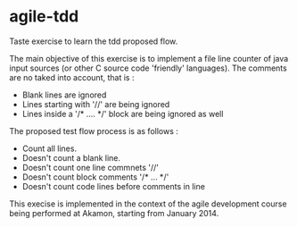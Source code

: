 agile-tdd
=========

Taste exercise to learn the tdd proposed flow.

The main objective of this exercise is to implement a file line counter of java input sources (or other C source code 'friendly' languages). The comments are no taked into account, that is :

* Blank lines are ignored
* Lines starting with '//' are being ignored
* Lines inside a '/\* .... \*/' block are being ignored as well

The proposed test flow process is as follows :

* Count all lines.
* Doesn't count a blank line.
* Doesn't count one line commnets '//'
* Doesn't count block comments '/\* ... \*/'
* Doesn't count code lines before comments in line

This execise is implemented in the context of the agile development course being performed at Akamon, starting from January 2014.

